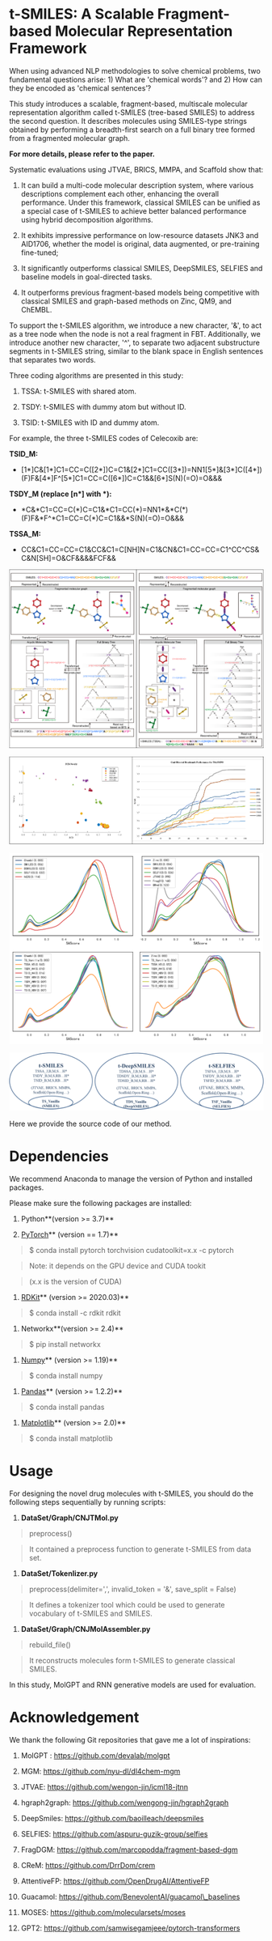 t-SMILES: A Scalable Fragment-based Molecular Representation Framework
======================================================================

When using advanced NLP methodologies to solve chemical problems, two
fundamental questions arise: 1) What are 'chemical words'? and 2) How can they
be encoded as 'chemical sentences’?

This study introduces a scalable, fragment-based, multiscale molecular
representation algorithm called t-SMILES (tree-based SMILES) to address the
second question. It describes molecules using SMILES-type strings obtained by
performing a breadth-first search on a full binary tree formed from a fragmented
molecular graph.

**For more details, please refer to the paper.**

Systematic evaluations using JTVAE, BRICS, MMPA, and Scaffold show that:

1.  It can build a multi-code molecular description system, where various
    descriptions complement each other, enhancing the overall performance. Under
    this framework, classical SMILES can be unified as a special case of
    t-SMILES to achieve better balanced performance using hybrid decomposition
    algorithms.

2.  It exhibits impressive performance on low-resource datasets JNK3 and
    AID1706, whether the model is original, data augmented, or pre-training
    fine-tuned;

3.  It significantly outperforms classical SMILES, DeepSMILES, SELFIES and
    baseline models in goal-directed tasks.

4.  It outperforms previous fragment-based models being competitive with
    classical SMILES and graph-based methods on Zinc, QM9, and ChEMBL.

To support the t-SMILES algorithm, we introduce a new character, '&', to act as
a tree node when the node is not a real fragment in FBT. Additionally, we
introduce another new character, '\^', to separate two adjacent substructure
segments in t-SMILES string, similar to the blank space in English sentences
that separates two words.

Three coding algorithms are presented in this study:

1.  TSSA: t-SMILES with shared atom.

2.  TSDY: t-SMILES with dummy atom but without ID.

3.  TSID: t-SMILES with ID and dummy atom.

For example, the three t-SMILES codes of Celecoxib are:

**TSID\_M:**

-   [1\*]C&[1\*]C1=CC=C([2\*])C=C1&[2\*]C1=CC([3\*])=NN1[5\*]&[3\*]C([4\*])(F)F&[4\*]F\^[5\*]C1=CC=C([6\*])C=C1&&[6\*]S(N)(=O)=O&&&

**TSDY\_M (replace [n\*] with \*):**

-   \*C&\*C1=CC=C(\*)C=C1&\*C1=CC(\*)=NN1\*&\*C(\*)(F)F&\*F\^\*C1=CC=C(\*)C=C1&&\*S(N)(=O)=O&&&

**TSSA\_M:**

-   CC&C1=CC=CC=C1&CC&C1=C[NH]N=C1&CN&C1=CC=CC=C1\^CC\^CS&C&N[SH]=O&CF&&&&FCF&&

![](media/e67eb934f05d2a0099641a463d1fa039.png)

![](media/09b674d2cd4e79f7a818db1f3f6e7e01.png)

![](media/58da2e28790384b86b220be7950459ba.png)

![](media/34a8f8377f10d43ce70e15df2e45709b.png)

Here we provide the source code of our method.

Dependencies
============

We recommend Anaconda to manage the version of Python and installed packages.

Please make sure the following packages are installed:

1.  Python**(version \>= 3.7)**

2.  [PyTorch](https://pytorch.org/)** (version == 1.7)**

>   \$ conda install pytorch torchvision cudatoolkit=x.x -c pytorch

>   Note: it depends on the GPU device and CUDA tookit

>   (x.x is the version of CUDA)

1.  [RDKit](https://www.rdkit.org/)** (version \>= 2020.03)**

>   \$ conda install -c rdkit rdkit

1.  Networkx**(version \>= 2.4)**

>   \$ pip install networkx

1.  [Numpy](https://numpy.org/)** (version \>= 1.19)**

>   \$ conda install numpy

1.  [Pandas](https://pandas.pydata.org/)** (version \>= 1.2.2)**

>   \$ conda install pandas

1.  [Matplotlib](https://matplotlib.org/)** (version \>= 2.0)**

>   \$ conda install matplotlib

Usage
=====

For designing the novel drug molecules with t-SMILES, you should do the
following steps sequentially by running scripts:

1.  **DataSet/Graph/CNJTMol.py**

>   preprocess()

>   It contained a preprocess function to generate t-SMILES from data set.

1.  **DataSet/Tokenlizer.py**

>   preprocess(delimiter=',', invalid\_token = '&', save\_split = False)

>   It defines a tokenizer tool which could be used to generate vocabulary of
>   t-SMILES and SMILES.

1.  **DataSet/Graph/CNJMolAssembler.py**

>   rebuild\_file()

>   It reconstructs molecules form t-SMILES to generate classical SMILES.

In this study, MolGPT and RNN generative models are used for evaluation.

Acknowledgement
===============

We thank the following Git repositories that gave me a lot of inspirations:

1.  MolGPT : https://github.com/devalab/molgpt

2.  MGM: https://github.com/nyu-dl/dl4chem-mgm

3.  JTVAE: https://github.com/wengon-jin/icml18-jtnn

4.  hgraph2graph: https://github.com/wengong-jin/hgraph2graph

5.  DeepSmiles: https://github.com/baoilleach/deepsmiles

6.  SELFIES: https://github.com/aspuru-guzik-group/selfies

7.  FragDGM: https://github.com/marcopodda/fragment-based-dgm

8.  CReM: https://github.com/DrrDom/crem

9.  AttentiveFP: https://github.com/OpenDrugAI/AttentiveFP

10. Guacamol: https://github.com/BenevolentAI/guacamol\_baselines

11. MOSES: https://github.com/molecularsets/moses

12. GPT2: https://github.com/samwisegamjeee/pytorch-transformers
